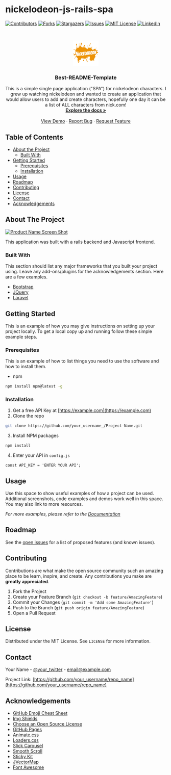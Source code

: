 # nickelodeon-js-rails-spa

<!--
*** Thanks for checking out this README Template. If you have a suggestion that would
*** make this better, please fork the repo and create a pull request or simply open
*** an issue with the tag "enhancement".
*** Thanks again! Now go create something AMAZING! :D
-->





<!-- PROJECT SHIELDS -->
<!--
*** I'm using markdown "reference style" links for readability.
*** Reference links are enclosed in brackets [ ] instead of parentheses ( ).
*** See the bottom of this document for the declaration of the reference variables
*** for contributors-url, forks-url, etc. This is an optional, concise syntax you may use.
*** https://www.markdownguide.org/basic-syntax/#reference-style-links
-->
[![Contributors][contributors-shield]][contributors-url]
[![Forks][forks-shield]][forks-url]
[![Stargazers][stars-shield]][stars-url]
[![Issues][issues-shield]][issues-url]
[![MIT License][license-shield]][license-url]
[![LinkedIn][linkedin-shield]][linkedin-url]



<!-- PROJECT LOGO -->
<br />
<p align="center">
  <a href="https://github.com/SincerelyBrittany/nickelodeon-js-rails-spa/blob/master/nickelodeon_frontend/assets/images/Nickelodeon-old-school-nickelodeon-295359_1024_768.jpg">
    <img src="https://github.com/SincerelyBrittany/nickelodeon-js-rails-spa/blob/master/nickelodeon_frontend/assets/images/Nickelodeon-old-school-nickelodeon-295359_1024_768.jpg" alt="Logo" width="80" height="80">
  </a>

  <h3 align="center">Best-README-Template</h3>

  <p align="center">
    This is a simple single page application ("SPA") for nickelodeon characters. I grew up watching nickelodeon and wanted to create an application that would allow users to add and create characters, hopefully one day it can be a list of ALL characters from nick.com!
    <br />
    <a href="https://github.com/othneildrew/Best-README-Template"><strong>Explore the docs »</strong></a>
    <br />
    <br />
    <a href="https://github.com/othneildrew/Best-README-Template">View Demo</a>
    ·
    <a href="https://github.com/othneildrew/Best-README-Template/issues">Report Bug</a>
    ·
    <a href="https://github.com/othneildrew/Best-README-Template/issues">Request Feature</a>
  </p>
</p>



<!-- TABLE OF CONTENTS -->
## Table of Contents

* [About the Project](#about-the-project)
  * [Built With](#built-with)
* [Getting Started](#getting-started)
  * [Prerequisites](#prerequisites)
  * [Installation](#installation)
* [Usage](#usage)
* [Roadmap](#roadmap)
* [Contributing](#contributing)
* [License](#license)
* [Contact](#contact)
* [Acknowledgements](#acknowledgements)



<!-- ABOUT THE PROJECT -->
## About The Project

[![Product Name Screen Shot][product-screenshot]](https://www.nick.com/)

This application was built with a rails backend and Javascript frontend. 

### Built With
This section should list any major frameworks that you built your project using. Leave any add-ons/plugins for the acknowledgements section. Here are a few examples.
* [Bootstrap](https://getbootstrap.com)
* [JQuery](https://jquery.com)
* [Laravel](https://laravel.com)



<!-- GETTING STARTED -->
## Getting Started

This is an example of how you may give instructions on setting up your project locally.
To get a local copy up and running follow these simple example steps.

### Prerequisites

This is an example of how to list things you need to use the software and how to install them.
* npm
```sh
npm install npm@latest -g
```

### Installation

1. Get a free API Key at [https://example.com](https://example.com)
2. Clone the repo
```sh
git clone https://github.com/your_username_/Project-Name.git
```
3. Install NPM packages
```sh
npm install
```
4. Enter your API in `config.js`
```JS
const API_KEY = 'ENTER YOUR API';
```



<!-- USAGE EXAMPLES -->
## Usage

Use this space to show useful examples of how a project can be used. Additional screenshots, code examples and demos work well in this space. You may also link to more resources.

_For more examples, please refer to the [Documentation](https://example.com)_



<!-- ROADMAP -->
## Roadmap

See the [open issues](https://github.com/othneildrew/Best-README-Template/issues) for a list of proposed features (and known issues).



<!-- CONTRIBUTING -->
## Contributing

Contributions are what make the open source community such an amazing place to be learn, inspire, and create. Any contributions you make are **greatly appreciated**.

1. Fork the Project
2. Create your Feature Branch (`git checkout -b feature/AmazingFeature`)
3. Commit your Changes (`git commit -m 'Add some AmazingFeature'`)
4. Push to the Branch (`git push origin feature/AmazingFeature`)
5. Open a Pull Request



<!-- LICENSE -->
## License

Distributed under the MIT License. See `LICENSE` for more information.



<!-- CONTACT -->
## Contact

Your Name - [@your_twitter](https://twitter.com/your_username) - email@example.com

Project Link: [https://github.com/your_username/repo_name](https://github.com/your_username/repo_name)



<!-- ACKNOWLEDGEMENTS -->
## Acknowledgements
* [GitHub Emoji Cheat Sheet](https://www.webpagefx.com/tools/emoji-cheat-sheet)
* [Img Shields](https://shields.io)
* [Choose an Open Source License](https://choosealicense.com)
* [GitHub Pages](https://pages.github.com)
* [Animate.css](https://daneden.github.io/animate.css)
* [Loaders.css](https://connoratherton.com/loaders)
* [Slick Carousel](https://kenwheeler.github.io/slick)
* [Smooth Scroll](https://github.com/cferdinandi/smooth-scroll)
* [Sticky Kit](http://leafo.net/sticky-kit)
* [JVectorMap](http://jvectormap.com)
* [Font Awesome](https://fontawesome.com)





<!-- MARKDOWN LINKS & IMAGES -->
<!-- https://www.markdownguide.org/basic-syntax/#reference-style-links -->
[contributors-shield]: https://img.shields.io/github/contributors/SincerelyBrittany/nickelodeon-js-rails-spa.svg?style=flat-square
[contributors-url]: https://github.com/SincerelyBrittany/nickelodeon-js-rails-spa/graphs/contributors
[forks-shield]: https://img.shields.io/github/forks/SincerelyBrittany/nickelodeon-js-rails-spa.svg?style=flat-square
[forks-url]: https://github.com/SincerelyBrittany/nickelodeon-js-rails-spa/network/members
[stars-shield]: https://img.shields.io/github/stars/SincerelyBrittany/nickelodeon-js-rails-spa.svg?style=flat-square
[stars-url]: https://github.com/SincerelyBrittany/nickelodeon-js-rails-spa/stargazers
[issues-shield]: https://img.shields.io/github/issues/SincerelyBrittany/nickelodeon-js-rails-spa.svg?style=flat-square
[issues-url]: https://github.com/SincerelyBrittany/nickelodeon-js-rails-spa/issues
[license-shield]: https://img.shields.io/github/license/SincerelyBrittany/nickelodeon-js-rails-spa.svg?style=flat-square
[license-url]: https://github.com/SincerelyBrittany/nickelodeon-js-rails-spa/blob/master/LICENSE
[linkedin-shield]: https://img.shields.io/badge/-LinkedIn-black.svg?style=flat-square&logo=linkedin&colorB=555
[linkedin-url]: https://www.linkedin.com/in/sincerelybrittany/
[twitter-shield]:https://img.shields.io/twitter/url?style=social&url=https%3A%2F%2Ftwitter.com%2FSincerelyBrittt
[twitter-url]: https://twitter.com/SincerelyBrittt
[dev-to-url]: https://dev.to/sincerelybrittany
[dev-to-shield]:https://img.shields.io/badge/-Dev.to-black.svg?style=flat-square&logo=dev.to&colorB=555
[product-screenshot]: https://github.com/SincerelyBrittany/nickelodeon-js-rails-spa/blob/master/nickelodeon_frontend/assets/images/Sep-16-2020%2017-22-22.gif
